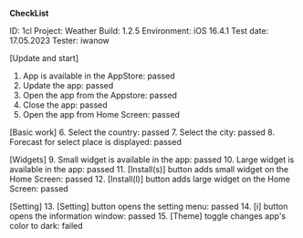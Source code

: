 **CheckList**

ID: 1cl
Project: Weather
Build: 1.2.5
Environment: iOS 16.4.1
Test date: 17.05.2023
Tester: iwanow

[Update and start]
1. App is available in the AppStore: passed
2. Update the app: passed
3. Open the app from the Appstore: passed
4. Close the app: passed
5. Open the app from Home Screen: passed

[Basic work]
6. Select the country: passed
7. Select the city: passed
8. Forecast for select place is displayed: passed

[Widgets]
9. Small widget is available in the app: passed
10. Large widget is available in the app: passed
11. [Install(s)] button  adds small widget on the Home Screen: passed
12. [Install(l)] button adds large widget on the Home Screen: passed

[Setting]
13. [Setting] button opens the setting menu: passed
14. [i] button opens the information window: passed
15. [Theme] toggle changes app's color to dark: failed  
